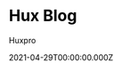 ---
title: Hux Blog
github: https://github.com/Huxpro/huxpro.github.io
demo: http://huangxuan.me/
license: Apache-2.0 License
author: Huxpro
author_link: ''
date: 2021-04-29T00:00:00.000Z
ssg:
  - Jekyll
cms: null
css: null
category:
  - Blog
description: null
draft: false
publish_date: '2015-01-29T15:03:17Z'
update_date: '2022-08-15T10:37:47Z'
github_star: 6428
github_fork: 4296
---